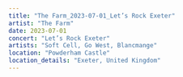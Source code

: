 ```yaml
---
title: "The Farm_2023-07-01_Let’s Rock Exeter"
artist: "The Farm"
date: 2023-07-01
concert: "Let’s Rock Exeter"
artists: "Soft Cell, Go West, Blancmange"
location: "Powderham Castle"
location_details: "Exeter, United Kingdom"
---
```

